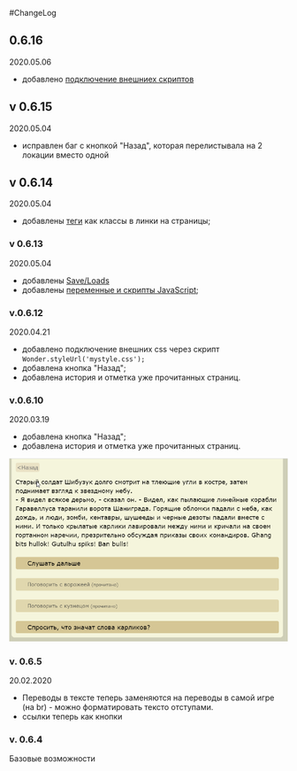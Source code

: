 #ChangeLog
## 0.6.16
2020.05.06
- добавлено [подключение внешниех скриптов](docs/ScriptsExternal.md)

## v 0.6.15
2020.05.04
- исправлен баг с кнопкой "Назад", которая перелистывала на 2 локации вместо одной

## v 0.6.14
2020.05.04
- добавлены [теги](docs/Tags.md) как классы в линки на страницы;

### v 0.6.13
2020.05.04
- добавлены [Save/Loads](docs/SaveLoad.md)
- добавлены [переменные и скрипты JavaScript](docs/Scripts.md);

### v.0.6.12
2020.04.21
- добавлено подключение внешних css через скрипт `Wonder.styleUrl('mystyle.css');`
- добавлена кнопка "Назад";
- добавлена история и отметка уже прочитанных страниц.

### v.0.6.10

2020.03.19
- добавлена кнопка "Назад";
- добавлена история и отметка уже прочитанных страниц.

![History](../docs/img/2020-03-19_history.png)

### v. 0.6.5  
20.02.2020
- Переводы в тексте теперь заменяются на переводы в самой игре (на br) - можно форматировать тексто отступами.
- ссылки теперь как кнопки

### v. 0.6.4 
Базовые возможности
